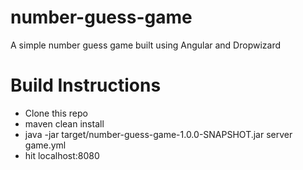 number-guess-game
=================

A simple number guess game built using Angular and Dropwizard

Build Instructions
==================
* Clone this repo
* maven clean install
* java -jar target/number-guess-game-1.0.0-SNAPSHOT.jar server game.yml
* hit localhost:8080

